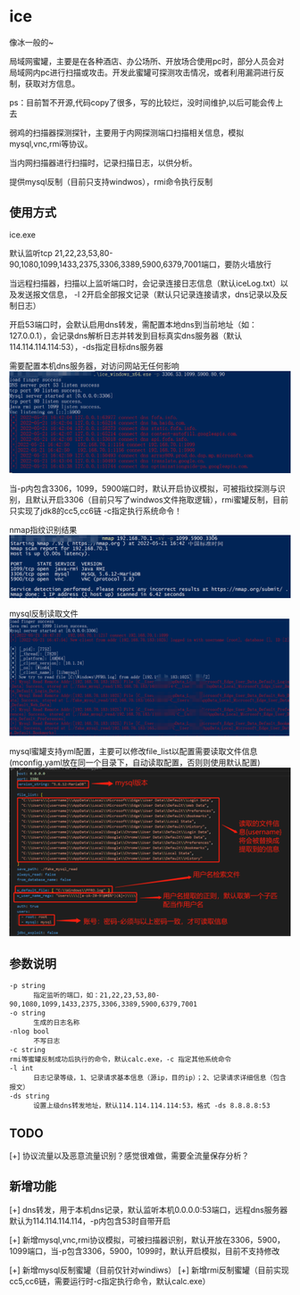 # ice
像冰一般的~ 

局域网蜜罐，主要是在各种酒店、办公场所、开放场合使用pc时，部分人员会对局域网内pc进行扫描或攻击。开发此蜜罐可探测攻击情况，或者利用漏洞进行反制，获取对方信息。

ps：目前暂不开源,代码copy了很多，写的比较烂，没时间维护,以后可能会传上去

弱鸡的扫描器探测探针，主要用于内网探测端口扫描相关信息，模拟mysql,vnc,rmi等协议。

当内网扫描器进行扫描时，记录扫描日志，以供分析。

提供mysql反制（目前只支持windwos），rmi命令执行反制

## 使用方式

ice.exe 

默认监听tcp 21,22,23,53,80-90,1080,1099,1433,2375,3306,3389,5900,6379,7001端口，要防火墙放行

当远程扫描器，扫描以上监听端口时，会记录连接日志信息（默认iceLog.txt）以及发送报文信息， -l 2开启全部报文记录（默认只记录连接请求，dns记录以及反制日志）

开启53端口时，会默认启用dns转发，需配置本地dns到当前地址（如：127.0.0.1），会记录dns解析日志并转发到目标真实dns服务器（默认114.114.114.114:53），-ds指定目标dns服务器

需要配置本机dns服务器，对访问网站无任何影响
![Image text](https://github.com/IceMoon1995/ice/blob/master/img/dns%E8%A7%A3%E6%9E%90%E8%AE%B0%E5%BD%95.png)

当-p内包含3306，1099，5900端口时，默认开启协议模拟，可被指纹探测与识别，且默认开启3306（目前只写了windwos文件拖取逻辑），rmi蜜罐反制，目前只实现了jdk8的cc5,cc6链 -c指定执行系统命令！

nmap指纹识别结果
![Image text](https://github.com/IceMoon1995/ice/blob/master/img/nmap%E6%8E%A2%E6%B5%8B%E6%8C%87%E7%BA%B9.png)

mysql反制读取文件
![Image text](https://github.com/IceMoon1995/ice/blob/master/img/mysql%E5%8F%8D%E5%88%B6.jpg)

mysql蜜罐支持yml配置，主要可以修改file_list以配置需要读取文件信息(mconfig.yaml放在同一个目录下，自动读取配置，否则则使用默认配置)
![Image text](https://github.com/IceMoon1995/ice/blob/master/img/mconfig%E9%85%8D%E7%BD%AE%E4%BF%A1%E6%81%AF.jpg)

## 参数说明
```
-p string
      指定监听的端口，如：21,22,23,53,80-90,1080,1099,1433,2375,3306,3389,5900,6379,7001
-o string
      生成的日志名称
-nlog bool
      不写日志
-c string
rmi等蜜罐反制成功后执行的命令，默认calc.exe，-c 指定其他系统命令
-l int
      日志记录等级，1、记录请求基本信息（源ip，目的ip）；2、记录请求详细信息（包含报文）
-ds string
      设置上级dns转发地址，默认114.114.114.114:53，格式 -ds 8.8.8.8:53
```
## TODO

[+] 协议流量以及恶意流量识别？感觉很难做，需要全流量保存分析？

## 新增功能

[+] dns转发，用于本机dns记录，默认监听本机0.0.0.0:53端口，远程dns服务器默认为114.114.114.114，-p内包含53时自带开启

[+] 新增mysql,vnc,rmi协议模拟，可被扫描器识别，默认开放在3306，5900，1099端口，当-p包含3306，5900，1099时，默认开启模拟，目前不支持修改

[+] 新增mysql反制蜜罐（目前仅针对windiws）
[+] 新增rmi反制蜜罐（目前实现cc5,cc6链，需要运行时-c指定执行命令，默认calc.exe）
